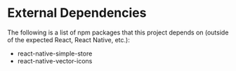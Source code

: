 
# External Dependencies
The following is a list of npm packages that this project depends on (outside of the expected React, React Native, etc.):
* react-native-simple-store
* react-native-vector-icons

